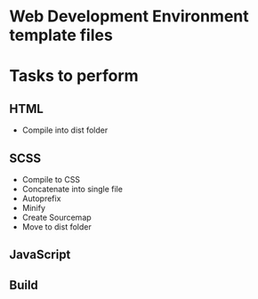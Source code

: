 # Web Development Environment template files

# Tasks to perform
## HTML
* Compile into dist folder

## SCSS
* Compile to CSS
* Concatenate into single file
* Autoprefix
* Minify
* Create Sourcemap
* Move to dist folder

## JavaScript
## Build
